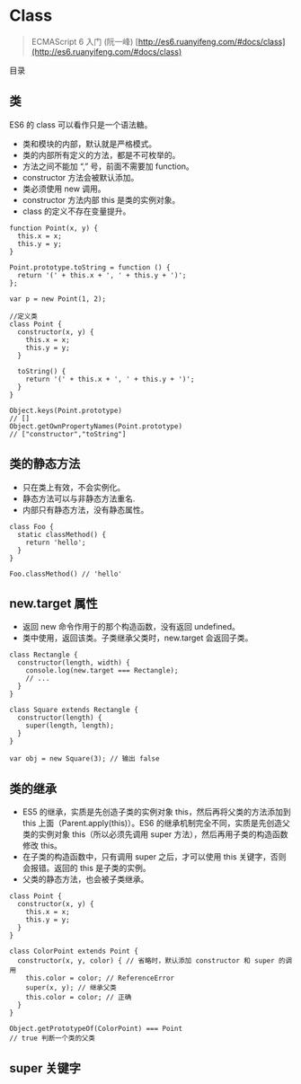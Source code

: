 # Class

> ECMAScript 6 入门 (阮一峰) [http://es6.ruanyifeng.com/#docs/class](http://es6.ruanyifeng.com/#docs/class)

目录



## 类

ES6 的 class 可以看作只是一个语法糖。

- 类和模块的内部，默认就是严格模式。
- 类的内部所有定义的方法，都是不可枚举的。
- 方法之间不能加 “,” 号，前面不需要加 function。
- constructor 方法会被默认添加。
- 类必须使用 new 调用。
- constructor 方法内部 this 是类的实例对象。
- class 的定义不存在变量提升。

```
function Point(x, y) {
  this.x = x;
  this.y = y;
}

Point.prototype.toString = function () {
  return '(' + this.x + ', ' + this.y + ')';
};

var p = new Point(1, 2);

//定义类
class Point {
  constructor(x, y) {
    this.x = x;
    this.y = y;
  }

  toString() {
    return '(' + this.x + ', ' + this.y + ')';
  }
}

Object.keys(Point.prototype)
// []
Object.getOwnPropertyNames(Point.prototype)
// ["constructor","toString"]
```
## 类的静态方法

- 只在类上有效，不会实例化。
- 静态方法可以与非静态方法重名.
- 内部只有静态方法，没有静态属性。

```
class Foo {
  static classMethod() {
    return 'hello';
  }
}

Foo.classMethod() // 'hello'
```

## new.target 属性

- 返回 new 命令作用于的那个构造函数，没有返回 undefined。
- 类中使用，返回该类。子类继承父类时，new.target 会返回子类。

```
class Rectangle {
  constructor(length, width) {
    console.log(new.target === Rectangle);
    // ...
  }
}

class Square extends Rectangle {
  constructor(length) {
    super(length, length);
  }
}

var obj = new Square(3); // 输出 false
```

## 类的继承

- ES5 的继承，实质是先创造子类的实例对象 this，然后再将父类的方法添加到 this 上面（Parent.apply(this)）。ES6 的继承机制完全不同，实质是先创造父类的实例对象 this（所以必须先调用 super 方法），然后再用子类的构造函数修改 this。
- 在子类的构造函数中，只有调用 super 之后，才可以使用 this 关键字，否则会报错。返回的 this 是子类的实例。
- 父类的静态方法，也会被子类继承。

```
class Point {
  constructor(x, y) {
    this.x = x;
    this.y = y;
  }
}

class ColorPoint extends Point {
  constructor(x, y, color) { // 省略时，默认添加 constructor 和 super 的调用
    this.color = color; // ReferenceError
    super(x, y); // 继承父类
    this.color = color; // 正确
  }
}

Object.getPrototypeOf(ColorPoint) === Point
// true 判断一个类的父类
```

## super 关键字